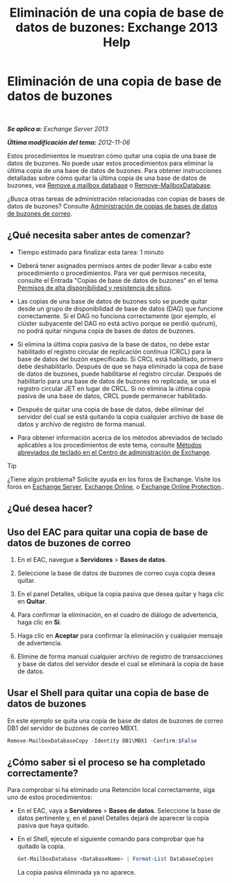 ﻿---
title: 'Eliminación de una copia de base de datos de buzones: Exchange 2013 Help'
TOCTitle: Eliminación de una copia de base de datos de buzones
ms:assetid: 99fecdde-b158-4dfc-9ca7-ff7c0ada7819
ms:mtpsurl: https://technet.microsoft.com/es-es/library/Dd298164(v=EXCHG.150)
ms:contentKeyID: 48268468
ms.date: 05/22/2018
mtps_version: v=EXCHG.150
ms.translationtype: MT
---

# Eliminación de una copia de base de datos de buzones

 

_**Se aplica a:** Exchange Server 2013_

_**Última modificación del tema:** 2012-11-06_

Estos procedimientos le muestran cómo quitar una copia de una base de datos de buzones. No puede usar estos procedimientos para eliminar la última copia de una base de datos de buzones. Para obtener instrucciones detalladas sobre cómo quitar la última copia de una base de datos de buzones, vea [Remove a mailbox database](manage-mailbox-databases-in-exchange-2013-exchange-2013-help.md) o [Remove-MailboxDatabase](https://technet.microsoft.com/es-es/library/aa997931\(v=exchg.150\)).

¿Busca otras tareas de administración relacionadas con copias de bases de datos de buzones? Consulte [Administración de copias de bases de datos de buzones de correo](managing-mailbox-database-copies-exchange-2013-help.md).

## ¿Qué necesita saber antes de comenzar?

  - Tiempo estimado para finalizar esta tarea: 1 minuto

  - Deberá tener asignados permisos antes de poder llevar a cabo este procedimiento o procedimientos. Para ver qué permisos necesita, consulte el Entrada "Copias de base de datos de buzones" en el tema [Permisos de alta disponibilidad y resistencia de sitios](high-availability-and-site-resilience-permissions-exchange-2013-help.md).

  - Las copias de una base de datos de buzones solo se puede quitar desde un grupo de disponibilidad de base de datos (DAG) que funcione correctamente. Si el DAG no funciona correctamente (por ejemplo, el clúster subyacente del DAG no está activo porque se perdió quórum), no podrá quitar ninguna copia de bases de datos de buzones.

  - Si elimina la última copia pasiva de la base de datos, no debe estar habilitado el registro circular de replicación continua (CRCL) para la base de datos del buzón especificado. Si CRCL está habilitado, primero debe deshabilitarlo. Después de que se haya eliminado la copa de base de datos de buzones, puede habilitarse el registro circular. Después de habilitarlo para una base de datos de buzones no replicada, se usa el registro circular JET en lugar de CRCL. Si no elimina la última copia pasiva de una base de datos, CRCL puede permanecer habilitado.

  - Después de quitar una copia de base de datos, debe eliminar del servidor del cual se está quitando la copia cualquier archivo de base de datos y archivo de registro de forma manual.

  - Para obtener información acerca de los métodos abreviados de teclado aplicables a los procedimientos de este tema, consulte [Métodos abreviados de teclado en el Centro de administración de Exchange](keyboard-shortcuts-in-the-exchange-admin-center-exchange-online-protection-help.md).


> [!TIP]
> ¿Tiene algún problema? Solicite ayuda en los foros de Exchange. Visite los foros en <A href="https://go.microsoft.com/fwlink/p/?linkid=60612">Exchange Server</A>, <A href="https://go.microsoft.com/fwlink/p/?linkid=267542">Exchange Online</A>, o <A href="https://go.microsoft.com/fwlink/p/?linkid=285351">Exchange Online Protection</A>..



## ¿Qué desea hacer?

## Uso del EAC para quitar una copia de base de datos de buzones de correo

1.  En el EAC, navegue a **Servidores** \> **Bases de datos**.

2.  Seleccione la base de datos de buzones de correo cuya copia desea quitar.

3.  En el panel Detalles, ubique la copia pasiva que desea quitar y haga clic en **Quitar**.

4.  Para confirmar la eliminación, en el cuadro de diálogo de advertencia, haga clic en **Sí**.

5.  Haga clic en **Aceptar** para confirmar la eliminación y cualquier mensaje de advertencia.

6.  Elimine de forma manual cualquier archivo de registro de transacciones y base de datos del servidor desde el cual se eliminará la copia de base de datos.

## Usar el Shell para quitar una copia de base de datos de buzones

En este ejemplo se quita una copia de base de datos de buzones de correo DB1 del servidor de buzones de correo MBX1.

```powershell
Remove-MailboxDatabaseCopy -Identity DB1\MBX1 -Confirm:$False
```

## ¿Cómo saber si el proceso se ha completado correctamente?

Para comprobar si ha eliminado una Retención local correctamente, siga uno de estos procedimientos:

  - En el EAC, vaya a **Servidores** \> **Bases de datos**. Seleccione la base de datos pertinente y, en el panel Detalles dejará de aparecer la copia pasiva que haya quitado.

  - En el Shell, ejecute el siguiente comando para comprobar que ha quitado la copia.
    
    ```powershell
    Get-MailboxDatabase <DatabaseName> | Format-List DatabaseCopies
    ```
    
    La copia pasiva eliminada ya no aparece.

